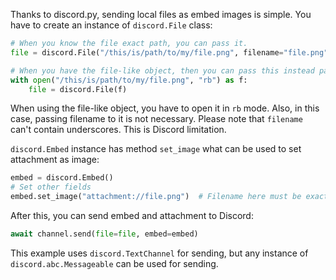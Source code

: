 Thanks to discord.py, sending local files as embed images is simple. You have to create an instance of `discord.File` class:
```py
# When you know the file exact path, you can pass it.
file = discord.File("/this/is/path/to/my/file.png", filename="file.png")

# When you have the file-like object, then you can pass this instead path.
with open("/this/is/path/to/my/file.png", "rb") as f:
    file = discord.File(f)
```
When using the file-like object, you have to open it in `rb` mode. Also, in this case, passing filename to it is not necessary.
Please note that `filename` can't contain underscores. This is Discord limitation.

`discord.Embed` instance has method `set_image` what can be used to set attachment as image:
```py
embed = discord.Embed()
# Set other fields
embed.set_image("attachment://file.png")  # Filename here must be exactly same as attachment filename.
```
After this, you can send embed and attachment to Discord:
```py
await channel.send(file=file, embed=embed)
```
This example uses `discord.TextChannel` for sending, but any instance of `discord.abc.Messageable` can be used for sending.
